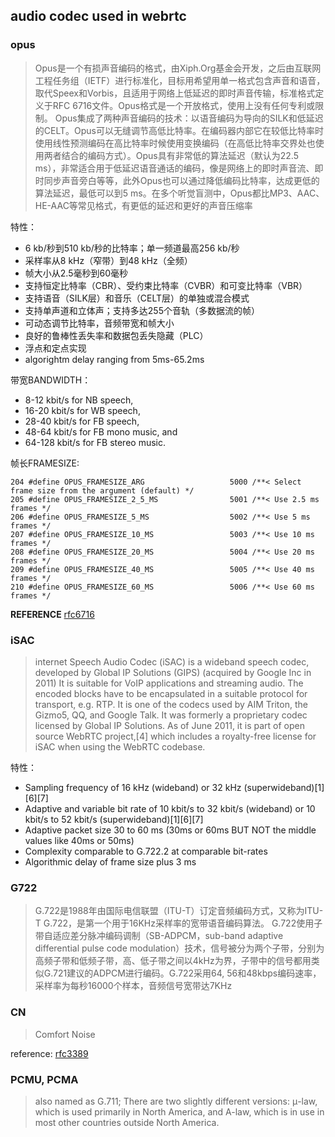 ## audio codec used in webrtc

### opus
> Opus是一个有损声音编码的格式，由Xiph.Org基金会开发，之后由互联网工程任务组（IETF）进行标准化，目标用希望用单一格式包含声音和语音，取代Speex和Vorbis，且适用于网络上低延迟的即时声音传输，标准格式定义于RFC 6716文件。Opus格式是一个开放格式，使用上没有任何专利或限制。
Opus集成了两种声音编码的技术：以语音编码为导向的SILK和低延迟的CELT。Opus可以无缝调节高低比特率。在编码器内部它在较低比特率时使用线性预测编码在高比特率时候使用变换编码（在高低比特率交界处也使用两者结合的编码方式）。Opus具有非常低的算法延迟（默认为22.5 ms），非常适合用于低延迟语音通话的编码，像是网络上的即时声音流、即时同步声音旁白等等，此外Opus也可以通过降低编码比特率，达成更低的算法延迟，最低可以到5 ms。在多个听觉盲测中，Opus都比MP3、AAC、HE-AAC等常见格式，有更低的延迟和更好的声音压缩率

特性：
- 6 kb/秒到510 kb/秒的比特率；单一频道最高256 kb/秒
- 采样率从8 kHz（窄带）到48 kHz（全频）
- 帧大小从2.5毫秒到60毫秒
- 支持恒定比特率（CBR）、受约束比特率（CVBR）和可变比特率（VBR）
- 支持语音（SILK层）和音乐（CELT层）的单独或混合模式
- 支持单声道和立体声；支持多达255个音轨（多数据流的帧）
- 可动态调节比特率，音频带宽和帧大小
- 良好的鲁棒性丢失率和数据包丢失隐藏（PLC）
- 浮点和定点实现
- algorightm delay ranging from 5ms-65.2ms

带宽BANDWIDTH：
- 8-12 kbit/s for NB speech,
- 16-20 kbit/s for WB speech,
- 28-40 kbit/s for FB speech,
- 48-64 kbit/s for FB mono music, and
- 64-128 kbit/s for FB stereo music.

帧长FRAMESIZE:

```
204 #define OPUS_FRAMESIZE_ARG                   5000 /**< Select frame size from the argument (default) */
205 #define OPUS_FRAMESIZE_2_5_MS                5001 /**< Use 2.5 ms frames */
206 #define OPUS_FRAMESIZE_5_MS                  5002 /**< Use 5 ms frames */
207 #define OPUS_FRAMESIZE_10_MS                 5003 /**< Use 10 ms frames */
208 #define OPUS_FRAMESIZE_20_MS                 5004 /**< Use 20 ms frames */
209 #define OPUS_FRAMESIZE_40_MS                 5005 /**< Use 40 ms frames */
210 #define OPUS_FRAMESIZE_60_MS                 5006 /**< Use 60 ms frames */
```

**REFERENCE**
[rfc6716](https://tools.ietf.org/html/rfc6716)

### iSAC
> internet Speech Audio Codec (iSAC) is a wideband speech codec, developed by Global IP Solutions (GIPS) (acquired by Google Inc in 2011) It is suitable for VoIP applications and streaming audio. The encoded blocks have to be encapsulated in a suitable protocol for transport, e.g. RTP.
It is one of the codecs used by AIM Triton, the Gizmo5, QQ, and Google Talk. It was formerly a proprietary codec licensed by Global IP Solutions. As of June 2011, it is part of open source WebRTC project,[4] which includes a royalty-free license for iSAC when using the WebRTC codebase.

特性：

- Sampling frequency of 16 kHz (wideband) or 32 kHz (superwideband)[1][6][7]
- Adaptive and variable bit rate of 10 kbit/s to 32 kbit/s (wideband) or 10 kbit/s to 52 kbit/s (superwideband)[1][6][7]
- Adaptive packet size 30 to 60 ms (30ms or 60ms BUT NOT the middle values like 40ms or 50ms)
- Complexity comparable to G.722.2 at comparable bit-rates
- Algorithmic delay of frame size plus 3 ms

### G722
> G.722是1988年由国际电信联盟（ITU-T）订定音频编码方式，又称为ITU-T G.722，是第一个用于16KHz采样率的宽带语音编码算法。
G.722使用子带自适应差分脉冲编码调制（SB-ADPCM，sub-band adaptive differential pulse code modulation）技术，信号被分为两个子带，分别为高频子带和低频子带，高、低子带之间以4kHz为界，子带中的信号都用类似G.721建议的ADPCM进行编码。G.722采用64, 56和48kbps编码速率，采样率为每秒16000个样本，音频信号宽带达7KHz

### CN
> Comfort Noise

reference:
[rfc3389](https://tools.ietf.org/html/rfc3389)
 
### PCMU, PCMA
> also named as G.711;  There are two slightly different versions: μ-law, which is used primarily in North America, and A-law, which is in use in most other countries outside North America.

